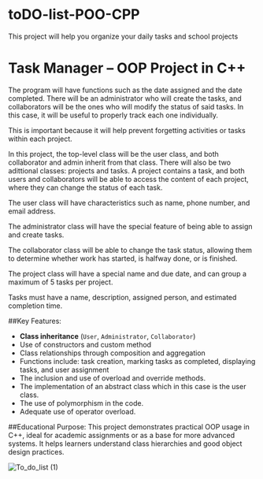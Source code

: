 # toDO-list-POO-CPP
This project will help you organize your daily tasks and school projects


# Task Manager – OOP Project in C++
The program will have functions such as the date assigned and the date completed. There will be an administrator who will create the tasks, and collaborators will be the ones who will modify the status of said tasks. In this case, it will be useful to properly track each one individually.

This is important because it will help prevent forgetting activities or tasks within each project.

In this project, the top-level class will be the user class, and both collaborator and admin inherit from that class. There will also be two adittional classes: projects and tasks. A project contains a task, and both users and collaborators will be able to access the content of each project, where they can change the status of each task.

The user class will have characteristics such as name, phone number, and email address.

The administrator class will have the special feature of being able to assign and create tasks.

The collaborator class will be able to change the task status, allowing them to determine whether work has started, is halfway done, or is finished.

The project class will have a special name and due date, and can group a maximum of 5 tasks per project.

Tasks must have a name, description, assigned person, and estimated completion time.

##Key Features:
- **Class inheritance** (`User`, `Administrator`, `Collaborator`)
- Use of constructors and custom method
- Class relationships through composition and aggregation
- Functions include: task creation, marking tasks as completed, displaying tasks, and user assignment
- The inclusion and use of overload and override methods.
- The implementation of an abstract class which in this case is the user class.
- The use of polymorphism in the code.
- Adequate use of operator overload.

##Educational Purpose:
This project demonstrates practical OOP usage in C++, ideal for academic assignments or as a base for more advanced systems. It helps learners understand class hierarchies and good object design practices.






![To_do_list (1)](https://github.com/user-attachments/assets/39967fc1-53be-4c4d-bcf6-10023931de05)

